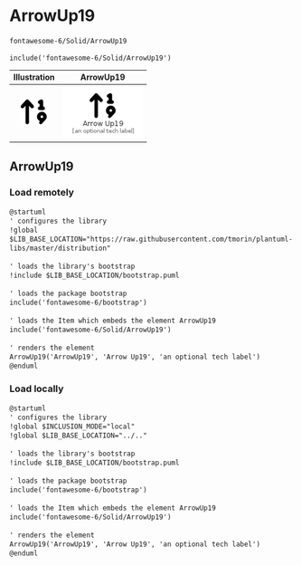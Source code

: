 # ArrowUp19


```text
fontawesome-6/Solid/ArrowUp19
```

```text
include('fontawesome-6/Solid/ArrowUp19')
```



| Illustration | ArrowUp19 |
| :---: | :---: |
| ![illustration for Illustration](../../fontawesome-6/Solid/ArrowUp19.png) | ![illustration for ArrowUp19](../../fontawesome-6/Solid/ArrowUp19.Local.png) |




## ArrowUp19

### Load remotely
```plantuml
@startuml
' configures the library
!global $LIB_BASE_LOCATION="https://raw.githubusercontent.com/tmorin/plantuml-libs/master/distribution"

' loads the library's bootstrap
!include $LIB_BASE_LOCATION/bootstrap.puml

' loads the package bootstrap
include('fontawesome-6/bootstrap')

' loads the Item which embeds the element ArrowUp19
include('fontawesome-6/Solid/ArrowUp19')

' renders the element
ArrowUp19('ArrowUp19', 'Arrow Up19', 'an optional tech label')
@enduml
```

### Load locally
```plantuml
@startuml
' configures the library
!global $INCLUSION_MODE="local"
!global $LIB_BASE_LOCATION="../.."

' loads the library's bootstrap
!include $LIB_BASE_LOCATION/bootstrap.puml

' loads the package bootstrap
include('fontawesome-6/bootstrap')

' loads the Item which embeds the element ArrowUp19
include('fontawesome-6/Solid/ArrowUp19')

' renders the element
ArrowUp19('ArrowUp19', 'Arrow Up19', 'an optional tech label')
@enduml
```

